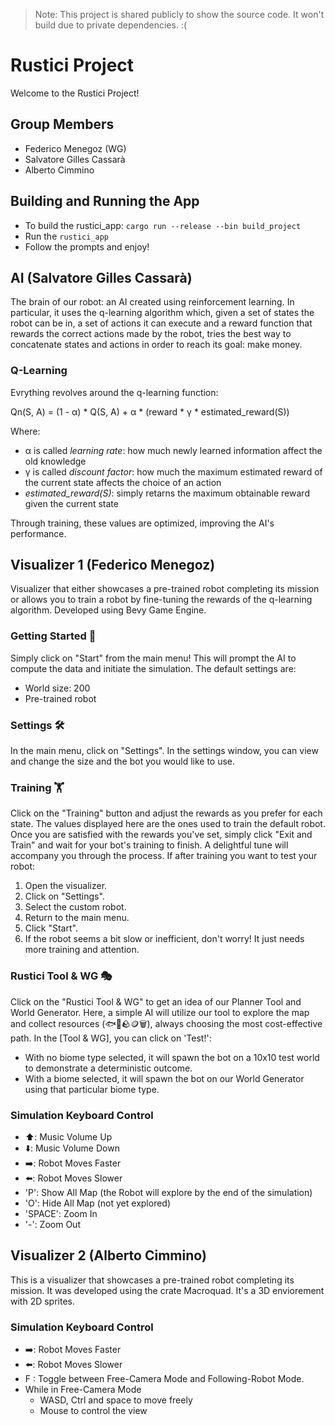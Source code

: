 >Note: This project is shared publicly to show the source code. It won't build due to private dependencies. :(

# Rustici Project

Welcome to the Rustici Project!

## Group Members
- Federico Menegoz (WG)
- Salvatore Gilles Cassarà 
- Alberto Cimmino 

## Building and Running the App

- To build the rustici_app: `cargo run --release --bin build_project`
- Run the `rustici_app`
- Follow the prompts and enjoy!

## AI (Salvatore Gilles Cassarà)

The brain of our robot: an AI created using reinforcement learning.
In particular, it uses the q-learning algorithm which, given a set of states the robot can be in, a set of actions it can execute and a reward function that rewards the correct actions made by the robot, tries the best way to concatenate states and actions in order to reach its goal: make money.

### Q-Learning

Evrything revolves around the q-learning function:

Qn(S, A) = (1 - α) * Q(S, A) + α * (reward * γ * estimated_reward(S))

Where:
- α is called _learning rate_: how much newly learned information affect the old knowledge
- γ is called _discount factor_: how much the maximum estimated reward of the current state affects the choice of an action
- _estimated_reward(S)_: simply retarns the maximum obtainable reward given the current state

Through training, these values are optimized, improving the AI's performance.

## Visualizer 1 (Federico Menegoz)

Visualizer that either showcases a pre-trained robot completing its mission or allows you to train a robot by fine-tuning the rewards of the q-learning algorithm. Developed using Bevy Game Engine.

### Getting Started 🏁

Simply click on "Start" from the main menu! This will prompt the AI to compute the data and initiate the simulation. The default settings are:

- World size: 200
- Pre-trained robot

### Settings 🛠️

In the main menu, click on "Settings". In the settings window, you can view and change the size and the bot you would like to use.

### Training 🏋️

Click on the "Training" button and adjust the rewards as you prefer for each state. The values displayed here are the ones used to train the default robot. Once you are satisfied with the rewards you've set, simply click "Exit and Train" and wait for your bot's training to finish. A delightful tune will accompany you through the process.
If after training you want to test your robot:

1. Open the visualizer.
2. Click on "Settings".
3. Select the custom robot.
4. Return to the main menu.
5. Click "Start".
6. If the robot seems a bit slow or inefficient, don't worry! It just needs more training and attention.

### Rustici Tool & WG 🎭

Click on the "Rustici Tool & WG" to get an idea of our Planner Tool and World Generator.
Here, a simple AI will utilize our tool to explore the map and collect resources (🐟🌳🪨🪙🗑️), always choosing the most cost-effective path.
In the [Tool & WG], you can click on 'Test!':

- With no biome type selected, it will spawn the bot on a 10x10 test world to demonstrate a deterministic outcome.
- With a biome selected, it will spawn the bot on our World Generator using that particular biome type.

### Simulation Keyboard Control

- ⬆️: Music Volume Up
- ⬇️: Music Volume Down
- ➡️: Robot Moves Faster
- ⬅️: Robot Moves Slower
- 'P': Show All Map (the Robot will explore by the end of the simulation)
- 'O': Hide All Map (not yet explored)
- 'SPACE': Zoom In
- '-': Zoom Out

## Visualizer 2 (Alberto Cimmino)

This is a visualizer that showcases a pre-trained robot completing its mission. It was developed using the crate Macroquad. It's a 3D enviorement with 2D sprites.

### Simulation Keyboard Control

- ➡️: Robot Moves Faster
- ⬅️: Robot Moves Slower
- F : Toggle between Free-Camera Mode and Following-Robot Mode.
- While in Free-Camera Mode
  - WASD, Ctrl and space to move freely
  - Mouse to control the view
